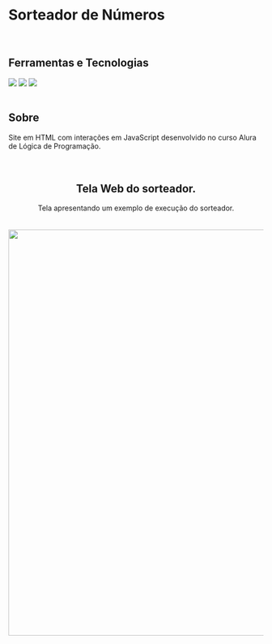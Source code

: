 # Sorteador de Números

<br>

## Ferramentas e Tecnologias
<div >
      <img src="https://img.shields.io/badge/HTML-239120?style=for-the-badge&logo=html5&logoColor=white">
  <img src="https://img.shields.io/badge/CSS-239120?&style=for-the-badge&logo=css3&logoColor=white">
  <img src="https://img.shields.io/badge/JavaScript-F7DF1E?style=for-the-badge&logo=javascript&logoColor=black">        
</div>

<br>

## Sobre
Site em HTML com interações em JavaScript desenvolvido no curso Alura de Lógica de Programação.
<br>
<br>
<br>

<div align = "center">
      <h2 align="center"> Tela Web do sorteador. </h2>
      Tela apresentando um exemplo de execução do sorteador.
      <br>
      <br>
      <br>
      <img src="https://github.com/user-attachments/assets/d71eaf99-b1fb-4ad3-a34d-40049808d213" width= "800"/>
</div>
